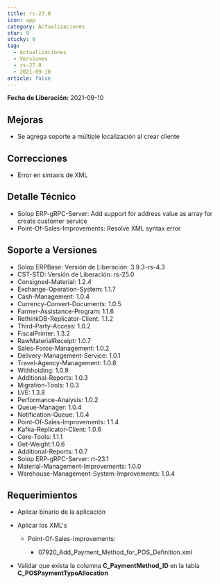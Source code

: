 ```yaml
---
title: rs-27.0
icon: app
category: Actualizaciones
star: 9
sticky: 9
tag:
  - Actualizaciones
  - Versiones
  - rs-27.0
  - 2021-09-10
article: false
---
```


**Fecha de Liberación:** 2021-09-10

## Mejoras

- Se agrega soporte a múltiple localización al crear cliente

## Correcciones

- Error en sintaxis de XML

## Detalle Técnico

- Solop ERP-gRPC-Server: Add support for address value as array for create customer service
- Point-Of-Sales-Improvements: Resolve XML syntax error

## Soporte a Versiones

- Solop ERPBase: Versión de Liberación: 3.9.3-rs-4.3
- CST-STD: Versión de Liberación: rs-25.0
- Consigned-Material: 1.2.4
- Exchange-Operation-System: 1.1.7
- Cash-Management: 1.0.4
- Currency-Convert-Documents: 1.0.5
- Farmer-Assistance-Program: 1.1.6
- RethinkDB-Replicator-Client: 1.1.2
- Third-Party-Access: 1.0.2
- FiscalPrinter: 1.3.2
- RawMaterialReceipt: 1.0.7
- Sales-Force-Management: 1.0.2
- Delivery-Management-Service: 1.0.1
- Travel-Agency-Management: 1.0.8
- Withholding: 1.0.9
- Additional-Reports: 1.0.3
- Migration-Tools: 1.0.3
- LVE: 1.3.8
- Performance-Analysis: 1.0.2
- Queue-Manager: 1.0.4
- Notification-Queue: 1.0.4
- Point-Of-Sales-Improvements: 1.1.4
- Kafka-Replicator-Client: 1.0.6
- Core-Tools: 1.1.1
- Get-Weight:1.0.6
- Additional-Reports: 1.0.7
- Solop ERP-gRPC-Server: rt-23.1
- Material-Management-Improvements: 1.0.0
- Warehouse-Management-System-Improvements: 1.0.4

## Requerimientos

- Aplicar binario de la aplicación

- Aplicar los XML's

  - Point-Of-Sales-Improvements:

    - 07920_Add_Payment_Method_for_POS_Definition.xml

- Validar que exista la columna **C_PaymentMethod_ID** en la tabla **C_POSPaymentTypeAllocation**
